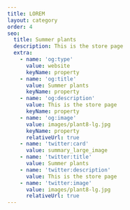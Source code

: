 ```yaml
---
title: LOREM
layout: category
order: 4
seo:
  title: Summer plants
  description: This is the store page
  extra:
    - name: 'og:type'
      value: website
      keyName: property
    - name: 'og:title'
      value: Summer plants
      keyName: property
    - name: 'og:description'
      value: This is the store page
      keyName: property
    - name: 'og:image'
      value: images/plant8-lg.jpg
      keyName: property
      relativeUrl: true
    - name: 'twitter:card'
      value: summary_large_image
    - name: 'twitter:title'
      value: Summer plants
    - name: 'twitter:description'
      value: This is the store page
    - name: 'twitter:image'
      value: images/plant8-lg.jpg
      relativeUrl: true
---
```

